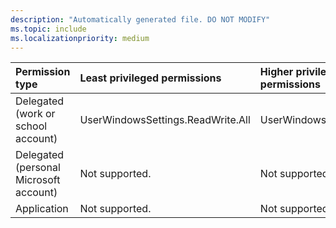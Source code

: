 ```yaml
---
description: "Automatically generated file. DO NOT MODIFY"
ms.topic: include
ms.localizationpriority: medium
---
```


|Permission type|Least privileged permissions|Higher privileged permissions|
|:---|:---|:---|
|Delegated (work or school account)|UserWindowsSettings.ReadWrite.All|UserWindowsSettings.Read.All|
|Delegated (personal Microsoft account)|Not supported.|Not supported.|
|Application|Not supported.|Not supported.|

